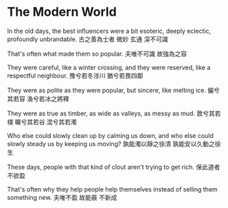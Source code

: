 # The Modern World

In the old days, the best influencers
were a bit esoteric,
deeply eclectic,
profoundly unbrandable.
古之善為士者
微妙
玄通
深不可識

That's often
what made them so popular.
夫唯不可識
故強為之容

They were careful, like a winter crossing,
and they were reserved, like a respectful neighbour.
豫兮若冬涉川
猶兮若畏四鄰

They were as polite as they were popular,
but sincere, like melting ice.
儼兮其若容
渙兮若冰之將釋

They were
as true as timber,
as wide as valleys,
as messy as mud.
敦兮其若樸
曠兮其若谷
混兮其若濁

Who else could slowly clean up by calming us down,
and who else could slowly steady us by keeping us moving?
孰能濁以靜之徐清
孰能安以久動之徐生

These days, people with that kind of clout
aren't trying to get rich.
保此道者不欲盈

That's often
why they help people help themselves
instead of selling them something new.
夫唯不盈
故能蔽
不新成
